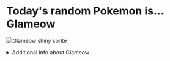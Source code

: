 # Today's random Pokemon is... Glameow

![Glameow shiny sprite](https://raw.githubusercontent.com/PokeAPI/sprites/master/sprites/pokemon/shiny/431.png)

<details>
<summary>Additional info about Glameow</summary>

| srpite type | image |
|------|------|
| back_default | ![Glameow back_default sprite](https://raw.githubusercontent.com/PokeAPI/sprites/master/sprites/pokemon/back/431.png) |
| back_shiny | ![Glameow back_shiny sprite](https://raw.githubusercontent.com/PokeAPI/sprites/master/sprites/pokemon/back/shiny/431.png) |
| front_default | ![Glameow front_default sprite](https://raw.githubusercontent.com/PokeAPI/sprites/master/sprites/pokemon/431.png) | </details>